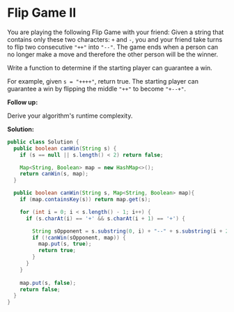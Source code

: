 # Flip Game II

You are playing the following Flip Game with your friend: Given a string that contains only these two characters: `+` and `-`, you and your friend take turns to flip two consecutive `"++"` into `"--"`. The game ends when a person can no longer make a move and therefore the other person will be the winner.

Write a function to determine if the starting player can guarantee a win.

For example, given `s = "++++"`, return true. The starting player can guarantee a win by flipping the middle `"++"` to become `"+--+"`.

**Follow up:**

Derive your algorithm's runtime complexity.

**Solution:**
```java
public class Solution {
  public boolean canWin(String s) {
    if (s == null || s.length() < 2) return false;

    Map<String, Boolean> map = new HashMap<>();
    return canWin(s, map);
  }

  public boolean canWin(String s, Map<String, Boolean> map){
    if (map.containsKey(s)) return map.get(s);

    for (int i = 0; i < s.length() - 1; i++) {
      if (s.charAt(i) == '+' && s.charAt(i + 1) == '+') {

        String sOpponent = s.substring(0, i) + "--" + s.substring(i + 2);
        if (!canWin(sOpponent, map)) {
          map.put(s, true);
          return true;
        }
      }
    }
    
    map.put(s, false);
    return false;
  }
}
```